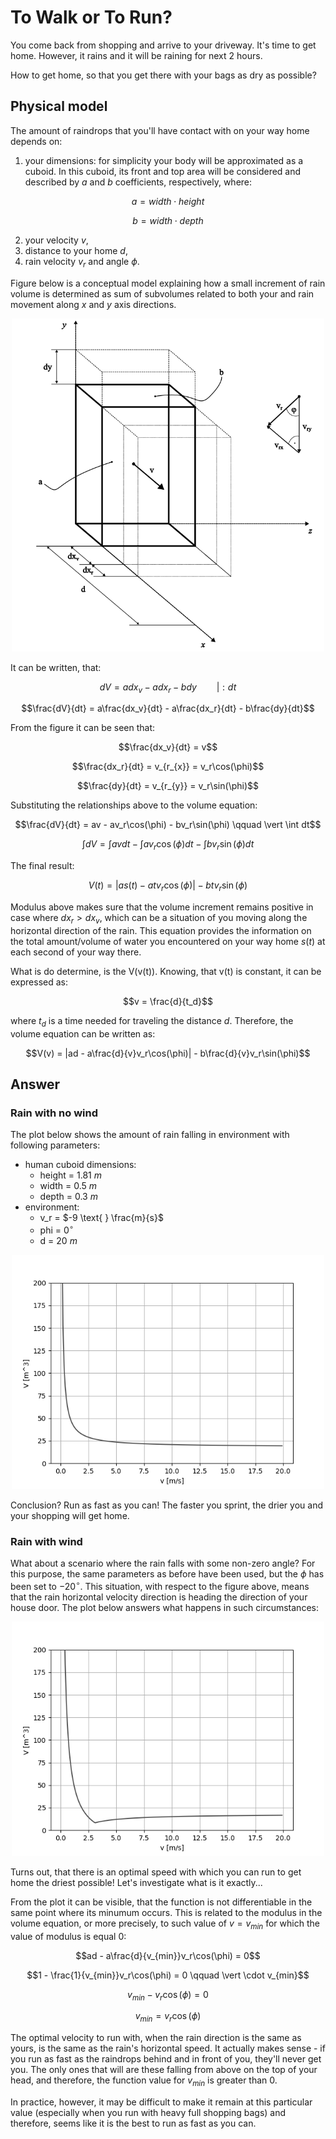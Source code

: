 # To Walk or To Run?
You come back from shopping and arrive to your driveway. It's time to get home. However, it rains and it will be raining for next 2 hours.

How to get home, so that you get there with your bags as dry as possible?

## Physical model
The amount of raindrops that you'll have contact with on your way home depends on:
1. your dimensions: for simplicity your body will be approximated as a cuboid. In this cuboid, its front and top area will be considered and described by $a$ and $b$ coefficients, respectively, where:
```math
a = width \cdot height
```
```math
b = width \cdot depth
```
2. your velocity $v$,
3. distance to your home $d$,
4. rain velocity $v_r$ and angle $\phi$.

Figure below is a conceptual model explaining how a small increment of rain volume is determined as sum of subvolumes related to both your and rain movement along $x$ and $y$ axis directions.

<p align="center"><img src="images/model.png" width="500" class="center"/></p>

It can be written, that:
```math
dV = adx_v - adx_r - bdy \qquad \vert : dt
```
```math
\frac{dV}{dt} = a\frac{dx_v}{dt} - a\frac{dx_r}{dt} - b\frac{dy}{dt}
```

From the figure it can be seen that:
```math
\frac{dx_v}{dt} = v
```
```math
\frac{dx_r}{dt} = v_{r_{x}} = v_r\cos(\phi)
```
```math
\frac{dy}{dt} = v_{r_{y}} = v_r\sin(\phi)
```

Substituting the relationships above to the volume equation:
```math
\frac{dV}{dt} = av - av_r\cos(\phi) - bv_r\sin(\phi) \qquad \vert \int dt
```
```math
\int dV = \int av dt - \int av_r\cos(\phi) dt - \int bv_r\sin(\phi) dt
```
The final result:
```math
V(t) = |as(t) - atv_r\cos(\phi)| - btv_r\sin(\phi)
```
Modulus above makes sure that the volume increment remains positive in case where $dx_r > dx_v$, which can be a situation of you moving along the horizontal direction of the rain.
This equation provides the information on the total amount/volume of water you encountered on your way home $s(t)$ at each second of your way there.

What is do determine, is the V(v(t)). Knowing, that v(t) is constant, it can be expressed as:
```math
v = \frac{d}{t_d}
```
where $t_d$ is a time needed for traveling the distance $d$.
Therefore, the volume equation can be written as:
```math
V(v) = |ad - a\frac{d}{v}v_r\cos(\phi)| - b\frac{d}{v}v_r\sin(\phi)
```
## Answer
### Rain with no wind
The plot below shows the amount of rain falling in environment with following parameters:
- human cuboid dimensions:
  - height = $1.81 \text{ } m$
  - width = $0.5 \text{ } m$
  - depth = $0.3 \text{ } m$
- environment:
  - v_r = $-9 \text{ } \frac{m}{s}$
  - phi = $0^{\circ}$
  - d = $20 \text{ } m$

<p align="center"><img src="images/plot-no-wind.png" width="500" class="center"/></p>

 Conclusion? Run as fast as you can! The faster you sprint, the drier you and your shopping will get home.

 ### Rain with wind
 What about a scenario where the rain falls with some non-zero angle? For this purpose, the same parameters as before have been used, but the $\phi$ has been set to $-20^{\circ}$. This situation, with respect to the figure above, means that the rain horizontal velocity direction is heading the direction of your house door.
 The plot below answers what happens in such circumstances:
<p align="center"><img src="images/plot-wind.png" width="500" class="center"/></p>

Turns out, that there is an optimal speed with which you can run to get home the driest possible! Let's investigate what is it exactly...

From the plot it can be visible, that the function is not differentiable in the same point where its minumum occurs. This is related to the modulus in the volume equation, or more precisely, to such value of $v = v_{min}$ for which the value of modulus is equal $0$:
```math
ad - a\frac{d}{v_{min}}v_r\cos(\phi) = 0
```
```math
1 - \frac{1}{v_{min}}v_r\cos(\phi) = 0 \qquad \vert \cdot v_{min}
```
```math
v_{min} - v_r\cos(\phi) = 0
```
```math
v_{min} =  v_r\cos(\phi)
```
The optimal velocity to run with, when the rain direction is the same as yours, is the same as the rain's horizontal speed. It actually makes sense - if you run as fast as the raindrops behind and in front of you, they'll never get you. The only ones that will are these falling from above on the top of your head, and therefore, the function value for $v_{min}$ is greater than 0.

In practice, however, it may be difficult to make it remain at this particular value (especially when you run with heavy full shopping bags) and therefore, seems like it is the best to run as fast as you can.

